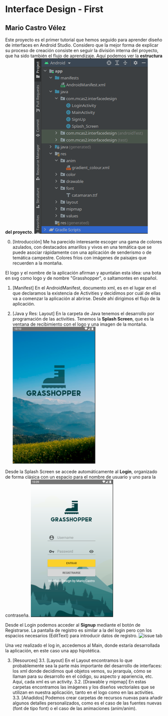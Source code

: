# Interface Design -  First
## Mario Castro Vélez

Este proyecto es el primer tutorial que hemos seguido para aprender diseño de interfaces en
Android Studio. Considero que la mejor forma de explicar su proceso de creación consiste en
seguir la división interna del proyecto, que ha sido también el flujo de aprendizaje. 
Aquí podemos ver la **estructura del proyecto**.
![issue tab](img/estructura.png)

0. [Introducción]
Me ha parecido interesante escoger una gama de colores azulados, con destacados amarillos y
vivos en una temática que se puede asociar rápidamente con una aplicación de senderismo o de
temática campestre. Colores fríos con imágenes de paisajes que recuerden a la montaña.

El logo y el nombre de la aplicación afirman y apuntalan esta idea: una bota en svg como logo
y de nombre "Grasshopper", o saltamontes en español.

1. [Manifest]
En el AndroidManifest, documento xml, es en el lugar en el que declaramos la existencia de 
Activities y decidimos por cuál de ellas va a comenzar la aplicación al abrirse. Desde ahí
dirigimos el flujo de la aplicación.

2. [Java y Res: Layout]
En la carpeta de Java tenemos el desarrollo por programación de las activities. Tenemos la
**Splash Screen**, que es la ventana de recibimiento con el logo y una imagen de la montaña.
![issue tab](img/splash.png)

Desde la Splash Screen se accede automáticamente al **Login**, organizado de forma clásica con 
un espacio para el nombre de usuario y uno para la contraseña.
![issue tab](img/login.png)

Desde el Login podemos acceder al **Signup** mediante el botón de Registrarse. La pantalla de 
registro es similar a la del login pero con los espacios necesarios (EditText) para introducir
datos de registro. 
![issue tab](img/signup.png)

Una vez realizado el log in, accedemos al Main, donde estaría desarrollada la aplicación, en 
este caso una app hipotética.


3. [Resources]
    3.1. [Layout]
        En el Layout encontramos lo que probablemente sea la parte más importante del desarrollo
        de interfaces: los xml donde decidimos qué objetos vemos, su jerarquía, cómo se llaman
        para su desarrollo en el código, su aspecto y apariencia, etc. Aquí, cada xml es un
        activity.
    3.2. [Drawable y mipmap]
        En estas carpetas encontramos las imágenes y los diseños vectoriales que se utilizan en
        nuestra aplicación, tanto en el logo como en las activities.
    3.3. [Añadidos]
        Podemos crear carpetas de recursos nuevas para añadir algunos detalles personalizados, 
        como es el caso de las fuentes nuevas (font de tipo font) o el caso de las animaciones
        (anim/anim).        
